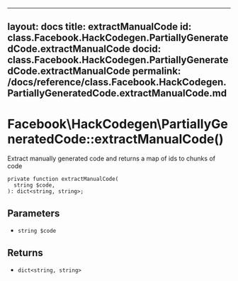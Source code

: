 
***

layout: docs
title: extractManualCode
id: class.Facebook.HackCodegen.PartiallyGeneratedCode.extractManualCode
docid: class.Facebook.HackCodegen.PartiallyGeneratedCode.extractManualCode
permalink: /docs/reference/class.Facebook.HackCodegen.PartiallyGeneratedCode.extractManualCode.md
---







# Facebook\\HackCodegen\\PartiallyGeneratedCode::extractManualCode()




Extract manually generated code and returns a map of ids to chunks of code




``` Hack
private function extractManualCode(
  string $code,
): dict<string, string>;
```




## Parameters




+ ` string $code `




## Returns




* ` dict<string, string> `